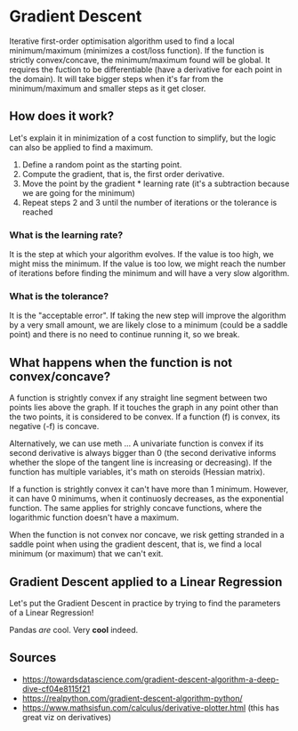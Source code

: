 # Gradient Descent
Iterative first-order optimisation algorithm used to find a local minimum/maximum (minimizes a cost/loss function). If the function is strictly convex/concave, the minimum/maximum found will be global. It requires the fuction to be differentiable (have a derivative for each point in the domain). It will take bigger steps when it's far from the minimum/maximum and smaller steps as it get closer.

## How does it work?
Let's explain it in minimization of a cost function to simplify, but the logic can also be applied to find a maximum.
1. Define a random point as the starting point.
2. Compute the gradient, that is, the first order derivative.
3. Move the point by the gradient * learning rate (it's a subtraction because we are going for the minimum)
4. Repeat steps 2 and 3 until the number of iterations or the tolerance is reached

### What is the learning rate?
It is the step at which your algorithm evolves. If the value is too high, we might miss the minimum. If the value is too low, we might reach the number of iterations before finding the minimum and will have a very slow algorithm.

### What is the tolerance?
It is the "acceptable error". If taking the new step will improve the algorithm by a very small amount, we are likely close to a minimum (could be a saddle point) and there is no need to continue running it, so we break.

## What happens when the function is not convex/concave?
A function is strightly convex if any straight line segment between two points lies above the graph. If it touches the graph in any point other than the two points, it is considered to be convex. If a function (f) is convex, its negative (-f) is concave.

Alternatively, we can use meth ... A univariate function is convex if its second derivative is always bigger than 0 (the second derivative informs whether the slope of the tangent line is increasing or decreasing). If the function has multiple variables, it's math on steroids (Hessian matrix).

If a function is strightly convex it can't have more than 1 minimum. However, it can have 0 minimums, when it continuosly decreases, as the exponential function. The same applies for strighly concave functions, where the logarithmic function doesn't have a maximum.

When the function is not convex nor concave, we risk getting stranded in a saddle point when using the gradient descent, that is, we find a local minimum (or maximum) that we can't exit.

## Gradient Descent applied to a Linear Regression
Let's put the Gradient Descent in practice by trying to find the parameters of a Linear Regression!

Pandas *are* cool. Very **cool** indeed.

## Sources
- https://towardsdatascience.com/gradient-descent-algorithm-a-deep-dive-cf04e8115f21 
- https://realpython.com/gradient-descent-algorithm-python/ 
- https://www.mathsisfun.com/calculus/derivative-plotter.html (this has great viz on derivatives)
